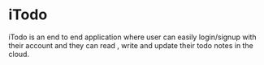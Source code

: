 # iTodo
iTodo is an end to end application where user can easily login/signup with their account and they can read , write and update their todo notes in the cloud.
